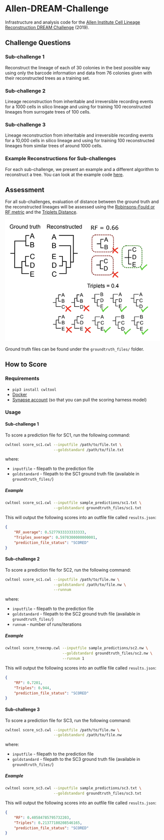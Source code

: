 # Allen-DREAM-Challenge
Infrastructure and analysis code for the [Allen Institute Cell Lineage Reconstruction DREAM Challenge](https://www.synapse.org/AllenCellLineage) (2019).

## Challenge Questions

### Sub-challenge 1
Reconstruct the lineage of each of 30 colonies in the best possible way using only the barcode information and data from 76 colonies given with their reconstructed trees as a training set.

### Sub-challenge 2
Lineage reconstruction from inheritable and irreversible recording events for a 1000 cells in silico lineage and using for training 100 reconstructed lineages from surrogate trees of 100 cells.

### Sub-challenge 3
Lineage reconstruction from inheritable and irreversible recording events for a 10,000 cells in silico lineage and using for training 100 reconstructed lineages from similar trees of around 1000 cells.

### Example Reconstructions for Sub-challenges
For each sub-challenge, we present an example and a different algorithm to reconstruct a tree.  You can look at the example code [here](https://www.synapse.org/#!Synapse:syn20692755/wiki/597065).

## Assessment
For all sub-challenges, evaluation of distance between the ground truth and the reconstructed lineages will be assessed using the [Robinsons-Fould or RF metric](https://link.springer.com/chapter/10.1007/BFb0102690) and the [Triplets Distance](https://academic.oup.com/sysbio/article/45/3/323/1616252).

![RF and Triplet Distances](https://github.com/Sage-Bionetworks-Challenges/Allen-DREAM-Challenge/blob/master/metrics_diagram.png?raw=true)

Ground truth files can be found under the `groundtruth_files/` folder.

## How to Score

### Requirements
* `pip3 install cwltool`
* [Docker](https://www.docker.com/get-started)
* [Synapse account](https://www.synapse.org/) (so that you can pull the scoring harness model)

### Usage

#### Sub-challenge 1
To score a prediction file for SC1, run the following command:

```bash
cwltool score_sc1.cwl --inputfile /path/to/file.txt \
                      --goldstandard /path/to/file.txt 
```
where:
* `inputfile` - filepath to the prediction file
* `goldstandard` - filepath to the SC1 ground truth file (available in `groundtruth_files/`)

##### Example

```bash
cwltool score_sc1.cwl --inputfile sample_predictions/sc1.txt \
                      --goldstandard groundtruth_files/sc1.txt
```

This will output the following scores into an outfile file called `results.json`:

```json
{
    "RF_average": 0.5277933333333333,
    "Triples_average": 0.5970300000000001,
    "prediction_file_status": "SCORED"
}
```

#### Sub-challenge 2
To score a prediction file for SC2, run the following command:

```bash
cwltool score_sc1.cwl --inputfile /path/to/file.nw \
                      --goldstandard /path/to/file.nw \
                      --runnum 
```
where:
* `inputfile` - filepath to the prediction file
* `goldstandard` - filepath to the SC2 ground truth file (available in `groundtruth_files/`)
* `runnum` - number of runs/iterations

##### Example

```bash
cwltool score_treecmp.cwl --inputfile sample_predictions/sc2.nw \
                          --goldstandard groundtruth_files/sc2.nw \
                          --runnum 1
```

This will output the following scores into an outfile file called `results.json`:

```json
{
    "RF": 0.7201,
    "Triples": 0.944,
    "prediction_file_status": "SCORED"
}
```

#### Sub-challenge 3
To score a prediction file for SC3, run the following command:

```bash
cwltool score_sc3.cwl --inputfile /path/to/file.nw \
                      --goldstandard /path/to/file.nw 
```
where:
* `inputfile` - filepath to the prediction file
* `goldstandard` - filepath to the SC3 ground truth file (available in `groundtruth_files/`)

##### Example

```bash
cwltool score_sc3.cwl --inputfile sample_predictions/sc3.txt \
                      --goldstandard groundtruth_files/sc3.txt
```

This will output the following scores into an outfile file called `results.json`:

```json
{
    "RF": 0.40584785795732203,
    "Triples": 0.21377180208546165,
    "prediction_file_status": "SCORED"
}
```
